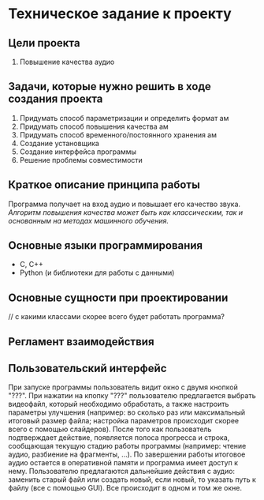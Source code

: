 # Техническое задание к проекту

## Цели проекта

1. Повышение качества аудио

## Задачи, которые нужно решить в ходе создания проекта

1. Придумать способ параметризации и определить формат ам
3. Придумать способ повышения качества ам
4. Придумать способ временного/постоянного хранения ам
5. Создание установщика 
6. Создание интерфейса программы
7. Решение проблемы совместимости

## Краткое описание принципа работы

Программа получает на вход аудио и повышает его качество звука. _Алгоритм повышения качества может быть как классическим, так и основанным на методах машинного обучения._ 
 
 ## Основные языки программирования
 
 * С, С++
 * Python (и библиотеки для работы с данными)

## Основные сущности при проектировании

// с какими классами скорее всего будет работать программа?



## Регламент взаимодействия





## Пользовательский интерфейс

При запуске программы пользователь видит окно с двумя кнопкой  "???". При нажатии на кпопку "???" пользователю предлагается выбрать видеофайл, который необходимо обработать, а также настроить параметры улучшения (например: во сколько раз или максимальный итоговый размер файла; настройка параметров происходит скорее всего с помощью слайдеров). После того как пользователь подтверждает действие, появляется полоса прогресса и строка, сообщающая текущую стадию работы программы (например: чтение аудио, разбиение на фрагменты, ...). По завершении работы итоговое аудио остается в оперативной памяти и программа имеет доступ к нему. Пользователю предлагаются дальнейшие действия с аудио: заменить старый файл или создать новый, если новый, то указать путь к файлу (все с помощью GUI). Все происходит в одном и том же окне.

